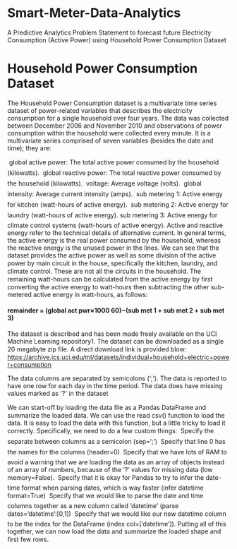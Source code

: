 # Smart-Meter-Data-Analytics
A Predictive Analytics Problem Statement to forecast future Electricity Consumption (Active Power) using Household Power Consumption 
Dataset
# Household Power Consumption Dataset
The Household Power Consumption dataset is a multivariate time series dataset of power-related variables that describes the electricity 
consumption for a single household over four years. The data was collected between December 2006 and November 2010 and observations of 
power consumption within the household were collected every minute. It is a multivariate series comprised of seven variables (besides 
the date and time); they are:

   global active power: The total active power consumed by the household (kilowatts).
   global reactive power: The total reactive power consumed by the household (kilowatts).
   voltage: Average voltage (volts).
   global intensity: Average current intensity (amps).
   sub metering 1: Active energy for kitchen (watt-hours of active energy).
   sub metering 2: Active energy for laundry (watt-hours of active energy).
   sub metering 3: Active energy for climate control systems (watt-hours of active energy).
Active and reactive energy refer to the technical details of alternative current. In general terms, the active energy is the real power 
consumed by the household, whereas the reactive energy is the unused power in the lines. We can see that the dataset provides the active 
power as well as some division of the active power by main circuit in the house, speciﬁcally the kitchen, laundry, and climate control. 
These are not all the circuits in the household. The remaining watt-hours can be calculated from the active energy by ﬁrst converting the 
active energy to watt-hours then subtracting the other sub-metered active energy in watt-hours, as follows:

#### remainder = (global act pwr×1000 60)−(sub met 1 + sub met 2 + sub met 3) 

The dataset is described and has been made freely available on the UCI Machine Learning repository1. The dataset can be downloaded as a 
single 20 megabyte zip ﬁle. A direct download link is provided blow:
https://archive.ics.uci.edu/ml/datasets/individual+household+electric+power+consumption

The data columns are separated by semicolons (‘;’). The data is reported to have one row for each day in the time period. The data does 
have missing values marked as '?' in the dataset

We can start-oﬀ by loading the data ﬁle as a Pandas DataFrame and summarize the loaded data. We can use the read csv() function to load 
the data. It is easy to load the data with this function, but a little tricky to load it correctly. Speciﬁcally, we need to do a few 
custom things:
 Specify the separate between columns as a semicolon (sep=‘;’)
 Specify that line 0 has the names for the columns (header=0)
 Specify that we have lots of RAM to avoid a warning that we are loading the data as an array of objects instead of an array of numbers, because of the ‘?’ values for missing data (low memory=False).
 Specify that it is okay for Pandas to try to infer the date-time format when parsing dates, which is way faster (infer datetime format=True)
 Specify that we would like to parse the date and time columns together as a new column called ’datetime’ (parse dates=‘datetime’:[0,1])
 Specify that we would like our new datetime column to be the index for the DataFrame (index col=[’datetime’]).
Putting all of this together, we can now load the data and summarize the loaded shape and ﬁrst few rows.







